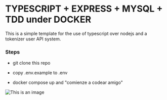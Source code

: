 # TYPESCRIPT + EXPRESS + MYSQL + TDD under DOCKER

This is a simple template for the use of typescript over nodejs and a tokenizer user API system.

### Steps

- git clone this repo

- copy .env.example to .env

- docker compose up  and "comienze a codear amigo"

![This is an image](https://myoctocat.com/assets/images/base-octocat.svg)

